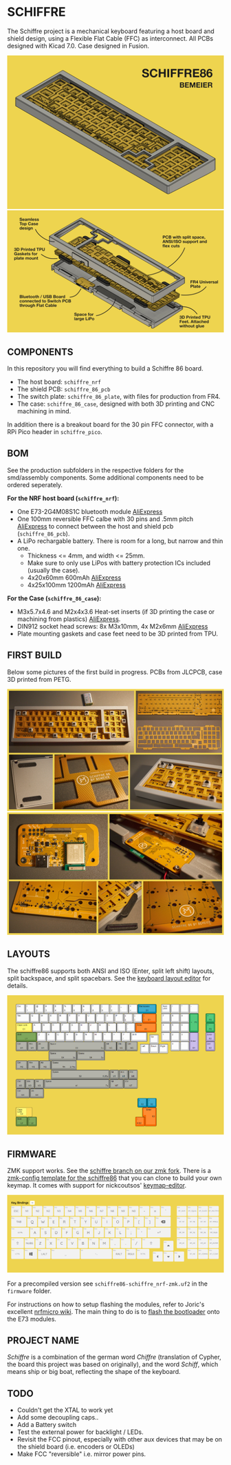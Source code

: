 # SCHIFFRE

The Schiffre project is a mechanical keyboard featuring a host board and shield design, using a Flexible Flat Cable (FFC) as interconnect.
All PCBs designed with Kicad 7.0. Case designed in Fusion.

![schiffre86 banner](img/banner.png)
![schiffre86 assembly](img/assembly.png)

## COMPONENTS
In this repository you will find everything to build a Schiffre 86 board.

- The host board: `schiffre_nrf`
- The shield PCB: `schiffre_86_pcb`
- The switch plate: `schiffre_86_plate`, with files for production from FR4.
- The case: `schiffre_86_case`, designed with both 3D printing and CNC machining in mind.

In addition there is a breakout board for the 30 pin FFC connector, with a RPi Pico header in `schiffre_pico`.

## BOM
See the production subfolders in the respective folders for the smd/assembly components.
Some additional components need to be ordered seperately.

**For the NRF host board (`schiffre_nrf`):**
 - One E73-2G4M08S1C bluetooth module [AliExpress](https://aliexpress.com/item/32944356249.html)
 - One 100mm reversible FFC calbe with 30 pins and .5mm pitch [AliExpress](https://aliexpress.com/item/1005002259855390.html) to connect between the host and shield pcb (`schiffre_86_pcb`).
 - A LiPo rechargable battery. There is room for a long, but narrow and thin one.
   - Thickness <= 4mm, and width <= 25mm. 
   - Make sure to only use LiPos with battery protection ICs included (usually the case).
   - 4x20x60mm 600mAh [AliExpress](https://aliexpress.com/item/1005005086965061.html)
   - 4x25x100mm 1200mAh [AliExpress](https://aliexpress.com/item/1005005067026996.html)

**For the Case (`schiffre_86_case`):**
 - M3x5.7x4.6 and M2x4x3.6 Heat-set inserts (if 3D printing the case or machining from plastics) [AliExpress](https://www.aliexpress.com/item/4001258499799.html).
 - DIN912 socket head screws: 8x M3x10mm, 4x M2x6mm [AliExpress](https://www.aliexpress.com/item/32810872544.html)
 - Plate mounting gaskets and case feet need to be 3D printed from TPU.

## FIRST BUILD
Below some pictures of the first build in progress.
PCBs from JLCPCB, case 3D printed from PETG.

![pictures of prototype 1](img/prototype-1.jpg)
![pictures of prototype 2](img/prototype-2.jpg)

## LAYOUTS
The schiffre86 supports both ANSI and ISO (Enter, split left shift) layouts, split backspace, and split spacebars.
See the [keyboard layout editor](http://www.keyboard-layout-editor.com/#/gists/19b67d0e8a5331e922c6eb11a3dd6522) for details.

![schiffre86 supported layouts](img/layouts.png)

## FIRMWARE
ZMK support works. See the [schiffre branch on our zmk fork](https://github.com/Bemeier/zmk/tree/schiffre). 
There is a [zmk-config template for the schiffre86](https://github.com/Bemeier/schiffre86-zmk-config) that you can clone to build your own keymap.
It comes with support for nickcoutsos' [keymap-editor](https://nickcoutsos.github.io/keymap-editor/).

![screenshot of keymap-editor showing the schiffre86](img/keymap-editor.png)

For a precompiled version see `schiffre86-schiffre_nrf-zmk.uf2` in the `firmware` folder.

For instructions on how to setup flashing the modules, refer to Joric's excellent [nrfmicro wiki](https://github.com/joric/nrfmicro/wiki/).
The main thing to do is to [flash the bootloader](https://github.com/joric/nrfmicro/wiki/Bootloader) onto the E73 modules.


## PROJECT NAME
*Schiffre* is a combination of the german word *Chiffre* (translation of Cypher, the board this project was based on originally), and the word *Schiff*, which means ship or big boat, reflecting the shape of the keyboard.

## TODO
 - Couldn't get the XTAL to work yet
 - Add some decoupling caps..
 - Add a Battery switch
 - Test the external power for backlight / LEDs.
 - Revisit the FCC pinout, especially with other aux devices that may be on the shield board (i.e. encoders or OLEDs)
 - Make FCC "reversible" i.e. mirror power pins.